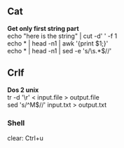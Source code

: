 Cat
---
**Get only first string part**  
echo "here is the string" | cut -d' ' -f 1  
echo * | head -n1 | awk '{print $1;}'  
echo * | head -n1 | sed -e 's/\s.*$//'  

Crlf
---
**Dos 2 unix**  
tr -d '\r' < input.file > output.file  
sed 's/^M$//' input.txt > output.txt  

### Shell
clear: Ctrl+u   
